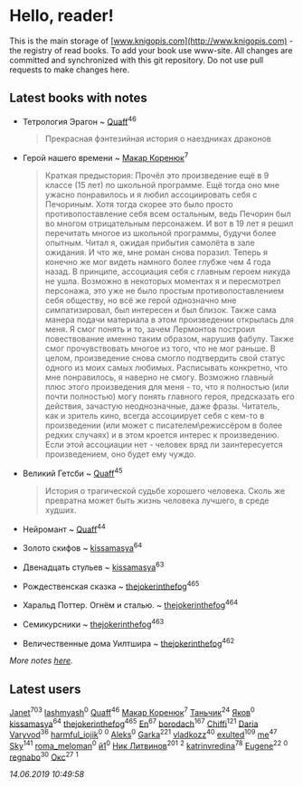 # Hello, reader!
This is the main storage of [www.knigopis.com](http://www.knigopis.com) - the registry of read books.
To add your book use www-site. All changes are committed and synchronized with this git repository.
Do not use pull requests to make changes here.


## Latest books with notes
* Тетрология Эрагон ~ [Quaff](users/122/12267158-vkontakte)<sup>46</sup>
    > Прекрасная фэнтезийная история о наездниках драконов

* Герой нашего времени ~ [Макар Коренюк](users/126/126368737-vkontakte)<sup>7</sup>
    > Краткая предыстория: 
    > Прочёл это произведение ещё в 9 классе (15 лет) по школьной программе. Ещё тогда оно мне ужасно понравилось и я любил ассоциировать себя с Печориным. Хотя тогда скорее это было просто противопоставление себя всем остальным, ведь Печорин был во многом отрицательным персонажем. И вот в 19 лет я решил перечитать многое из школьной программы, будучи более опытным. Читал я, ожидая прибытия самолёта в зале ожидания. 
    > И что же, мне роман снова поразил. Теперь я конечно же мог видеть намного более глубже чем 4 года назад. В принципе, ассоциация себя с главным героем никуда не ушла. Возможно в некоторых моментах я и пересмотрел персонажа, это уже не было простым противопоставлением себя обществу, но всё же герой однозначно мне симпатизировал, был интересен и был близок. Также сама манера подачи материала в этом произведении открылась для меня. Я смог понять и то, зачем Лермонтов построил повествование именно таким образом, нарушив фабулу. Также смог прочувствовать многое из того, что не мог раньше. 
    > В целом, произведение снова смогло подтвердить свой статус одного из моих самых любимых.  Расписывать конкретно, что мне понравилось, я наверно не смогу. Возможно главный плюс этого произведения для меня - то, что я полностью (или почти полностью)  могу понять главного героя, предсказать его действия, зачастую неоднозначные, даже фразы. Читатель, как и зритель кино, всегда ассоциирует себя с кем-то в произведении (или может с писателем\режиссёром в более редких случаях) и в этом кроется интерес к произведению. Если этой ассоциации нет - человек вряд ли заинтересуется произведением, оно будет ему чуждо.

* Великий Гетсби ~ [Quaff](users/122/12267158-vkontakte)<sup>45</sup>
    > История о трагической судьбе хорошего человека. Сколь же превратна может быть жизнь человека лучшего, в среде худших.

* Нейромант ~ [Quaff](users/122/12267158-vkontakte)<sup>44</sup>

* Золото скифов ~ [kissamasya](users/684/68439978-vkontakte)<sup>64</sup>

* Двенадцать стульев ~ [kissamasya](users/684/68439978-vkontakte)<sup>63</sup>

* Рождественская сказка ~ [thejokerinthefog](users/317/317244423-vkontakte)<sup>465</sup>

* Харальд Поттер. Огнём и сталью. ~ [thejokerinthefog](users/317/317244423-vkontakte)<sup>464</sup>

* Семикурсники ~ [thejokerinthefog](users/317/317244423-vkontakte)<sup>463</sup>

* Величественные дома Уилтшира ~ [thejokerinthefog](users/317/317244423-vkontakte)<sup>462</sup>


_More notes [here](latest_books_with_notes.md)._


## Latest users
[Janet](users/108/108113656204404967440-google)<sup>703</sup> 
[lashmyash](users/836/83670525-vkontakte)<sup>0</sup> 
[Quaff](users/122/12267158-vkontakte)<sup>46</sup> 
[Макар Коренюк](users/126/126368737-vkontakte)<sup>7</sup> 
[Таньчик](users/209/2096581563762610-facebook)<sup>24</sup> 
[Яков](users/117/117277044284589498872-google)<sup>0</sup> 
[kissamasya](users/684/68439978-vkontakte)<sup>64</sup> 
[thejokerinthefog](users/317/317244423-vkontakte)<sup>465</sup> 
[En](users/333/333646551-vkontakte)<sup>67</sup> 
[borodach](users/157/15706320-vkontakte)<sup>167</sup> 
[Chiffi](users/105/105831994080785626680-google)<sup>121</sup> 
[Daria Varyvod](users/829/829893410524253-facebook)<sup>36</sup> 
[harmful_iojik](users/742/74201901-vkontakte)<sup>0</sup> 
[](users/117/117525336121885011584-google)<sup>0</sup> 
[Aleks](users/106/106983266780546745776-google)<sup>0</sup> 
[Garka](users/115/115753719718250012620-google)<sup>221</sup> 
[vladkozz](users/572/57239276-vkontakte)<sup>40</sup> 
[exulted](users/100/100599204551896265722-google)<sup>109</sup> 
[me](users/381/381417697-yandex)<sup>47</sup> 
[Sky](users/118/118049897850017649660-google)<sup>141</sup> 
[roma_meloman](users/207/207896276-vkontakte)<sup>0</sup> 
[й1](users/202/202234967408363-facebook)<sup>0</sup> 
[Ник Литвинов](users/241/241974816-vkontakte)<sup>201</sup> 
[](users/110/110931306939441771638-google)<sup>2</sup> 
[katrinvredina](users/233/2336755-vkontakte)<sup>78</sup> 
[Eugene](users/695/695244810674916-facebook)<sup>22</sup> 
[](users/118/118178474749808643951-google)<sup>0</sup> 
[regnabo](users/870/870059322-yandex)<sup>30</sup> 
[Окс](users/102/102536471289425216982-google)<sup>27</sup> 
[](users/107/107170915323495140313-google)<sup>1</sup> 


_14.06.2019 10:49:58_
